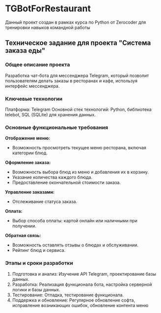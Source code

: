 # TGBotForRestaurant
Данный проект создан в рамках курса по Python от Zerocoder для тренировки навыков командной работы
## Техническое задание для проекта "Система заказа еды"
### Общее описание проекта
Разработка чат-бота для мессенджера Telegram, который позволит пользователям делать заказы в ресторанах и кафе, используя интерфейс мессенджера.
### Ключевые технологии
Платформа: Telegram
Основной стек технологий: Python, библиотека telebot, SQL (SQLite) для хранения данных.
### Основные функциональные требования
**Отображение меню:**
- Возможность просмотреть текущее меню ресторана, включая категории блюд.
  
**Оформление заказа:**
- Возможность выбора блюд из меню и добавления их в корзину.
- Указание количества каждого блюда.
- Предоставление окончательной стоимости заказа.
  
**Управление заказами:**
- Отслеживание статуса заказа.
  
**Оплата:**
- Выбор способа оплаты: картой онлайн или наличными при получении.
  
**Обратная связь:**
- Возможность оставлять отзывы о блюдах и обслуживании.
- Рейтинг блюд и сервиса.
### Этапы и сроки разработки
1. Подготовка и анализ: Изучение API Telegram, проектирование базы данных.
2. Разработка: Реализация функционала бота, настройка серверной логики и базы данных.
3. Тестирование: Отладка, тестирование функционала.
4. Поддержка и обновление: Регулярное обновление софта, исправление возникающих ошибок, обновление контента меню


